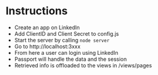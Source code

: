 # Instructions

- Create an app on LinkedIn
- Add ClientID and Client Secret to config.js
- Start the server by calling `node server`
- Go to http://localhost:3xxx
- From here a user can login using LinkedIn
- Passport will handle the data and the session
- Retrieved info is offloaded to the views in /views/pages
